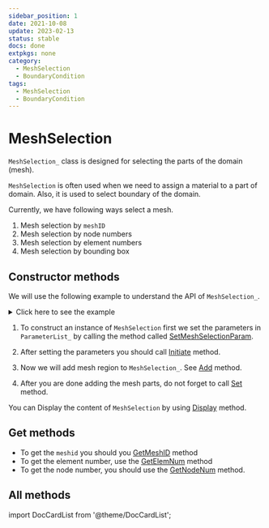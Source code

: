 ```yaml
---
sidebar_position: 1
date: 2021-10-08  
update: 2023-02-13   
status: stable
docs: done
extpkgs: none
category: 
  - MeshSelection
  - BoundaryCondition
tags:
  - MeshSelection
  - BoundaryCondition
---
```


# MeshSelection

`MeshSelection_` class is designed for selecting the parts of the domain (mesh).

`MeshSelection` is often used when we need to assign a material to a part of domain. Also, it is used to select boundary of the domain.

Currently, we have following ways select a mesh.

1. Mesh selection by `meshID`
2. Mesh selection by node numbers
3. Mesh selection by element numbers
4. Mesh selection by bounding box

## Constructor methods

We will use the following example to understand the API of `MeshSelection_`.

<details>
<summary>Click here to see the example</summary>
<div>

import EXAMPLE35 from "./examples/_Initiate_test_1.md";

<EXAMPLE35 />

</div>
</details>

1. To construct an instance of `MeshSelection` first we set the parameters in `ParameterList_` by calling the method called [SetMeshSelectionParam](/docs-api/MeshSelection/SetMeshSelectionParam).

2. After setting the parameters you should call [Initiate](/docs-api/MeshSelection/Initiate) method.

3. Now we will add mesh region to `MeshSelection_`. See [Add](/docs-api/MeshSelection/Add) method.

4. After you are done adding the mesh parts, do not forget to call [Set](/docs-api/MeshSelection/Set) method.

You can Display the content of `MeshSelection` by using [Display](/docs-api/MeshSelection/Display) method.

## Get methods

- To get the `meshid` you should you [GetMeshID](/docs-api/MeshSelection/GetMeshID) method
- To get the element number, use the [GetElemNum](/docs-api/MeshSelection/GetElemNum) method
- To get the node number, you should use the [GetNodeNum](/docs-api/MeshSelection/GetNodeNum) method.

## All methods

import DocCardList from '@theme/DocCardList';

<DocCardList />
